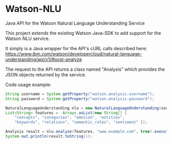 # Watson-NLU
Java API for the Watson Natural Language Understanding Service

This project extends the existing Watson Java-SDK to add support for the Watson NLU service.

It simply is a Java wrapper for the API's cURL calls described here:
https://www.ibm.com/watson/developercloud/natural-language-understanding/api/v1/#post-analyze

The request to the API returns a class named "Analysis" which provides the JSON objects returned by the service. 

Code usage example:

```java
String username = System.getProperty("watson.analysis.username");
String password = System.getProperty("watson.analysis.password");

NaturalLanguageUnderstanding nlu = new NaturalLanguageUnderstanding(username, password);
List<String> features =  Arrays.asList(new String[] { 	
	"concepts", "categories", "emotion", "entities", 
	"keywords", "relations", "semantic_roles", "sentiment" });

Analysis result = nlu.analyze(features, "www.example.com", true).execute();
System.out.println(result.toString());
```
